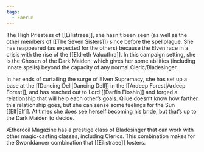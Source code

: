 ```yaml
---
tags:
  - Faerun
---
```


The High Priestess of [[Eilistraee]], she hasn't been seen (as well as the other members of [[The Seven Sisters]]) since before the spellplague. She has reappeared (as expected for the others) because the Elven race in a crisis with the rise of the [[Eldreth Valuuthra]]. In this campaign setting, she is the Chosen of the Dark Maiden, which gives her some abilities (including innate spells) beyond the capacity of any normal Cleric/Bladesinger.

In her ends of curtailing the surge of Elven Supremacy, she has set up a base at the [[Dancing Dell|Dancing Dell]] in the [[Ardeep Forest|Ardeep Forest]], and has reached out to Lord [[Darfin Floshin]] and forged a relationship that will help each other’s goals. Qilue doesn’t know how farther this relationship goes, but she can sense some feelings for the Sun [[Elf|Elf]]. At times she does see herself becoming his bride, but that’s up to the Dark Maiden to decide.

Æthercoil Magazine has a prestige class of Bladesinger that can work with other magic-casting classes, including Clerics. This combination makes for the Sworddancer combination that [[Eilistraee]] fosters.

